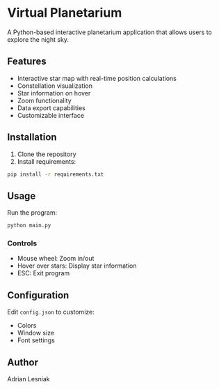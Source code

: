 # Virtual Planetarium

A Python-based interactive planetarium application that allows users to explore the night sky.

## Features

- Interactive star map with real-time position calculations
- Constellation visualization
- Star information on hover
- Zoom functionality
- Data export capabilities
- Customizable interface

## Installation

1. Clone the repository
2. Install requirements:
```bash
pip install -r requirements.txt
```

## Usage

Run the program:
```bash
python main.py
```

### Controls
- Mouse wheel: Zoom in/out
- Hover over stars: Display star information
- ESC: Exit program

## Configuration

Edit `config.json` to customize:
- Colors
- Window size
- Font settings

## Author

Adrian Lesniak
